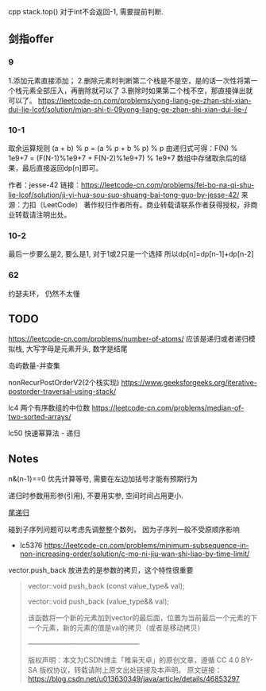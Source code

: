 cpp stack.top() 对于int不会返回-1, 需要提前判断.

## 剑指offer
### 9
1.添加元素直接添加； 2.删除元素时判断第二个栈是不是空，是的话一次性将第一个栈元素全部压入，再删除就可以了 3.删除时如果第二个栈不空，那直接弹出就可以了。
https://leetcode-cn.com/problems/yong-liang-ge-zhan-shi-xian-dui-lie-lcof/solution/mian-shi-ti-09yong-liang-ge-zhan-shi-xian-dui-lie-/


### 10-1
取余运算规则 (a + b) % p = (a % p + b % p) % p
由递归式可得：F(N) % 1e9+7 = (F(N-1)%1e9+7 + F(N-2)%1e9+7) % 1e9+7
数组中存储取余后的结果，最后直接返回dp[n]即可。

作者：jesse-42
链接：https://leetcode-cn.com/problems/fei-bo-na-qi-shu-lie-lcof/solution/ji-yi-hua-sou-suo-shuang-bai-tong-guo-by-jesse-42/
来源：力扣（LeetCode）
著作权归作者所有。商业转载请联系作者获得授权，非商业转载请注明出处。

### 10-2
最后一步要么是2, 要么是1, 对于1或2只是一个选择
所以dp[n]=dp[n-1]+dp[n-2]

### 62
约瑟夫环， 仍然不太懂

## TODO
https://leetcode-cn.com/problems/number-of-atoms/ 应该是递归或者递归模拟栈, 大写字母是元素开头, 数字是结尾

岛屿数量-并查集

nonRecurPostOrderV2(2个栈实现)
https://www.geeksforgeeks.org/iterative-postorder-traversal-using-stack/


lc4 两个有序数组的中位数
https://leetcode-cn.com/problems/median-of-two-sorted-arrays/

lc50 快速幂算法 - 递归
## Notes
n&(n-1)==0 优先计算等号, 需要在左边加括号才能有预期行为

递归时参数用形参(引用), 不要用实参, 空间时间占用更小.

[尾递归](https://www.zhihu.com/question/20761771)

碰到子序列问题可以考虑先调整整个数列， 因为子序列一般不受原顺序影响
- lc5376 https://leetcode-cn.com/problems/minimum-subsequence-in-non-increasing-order/solution/c-mo-ni-jiu-wan-shi-liao-by-time-limit/



vector.push_back 放进去的是参数的拷贝，这个特性很重要


>vector::void push_back (const value_type& val);
>
>vector::void push_back (value_type&& val);
>
>该函数将一个新的元素加到vector的最后面，位置为当前最后一个元素的下一个元素，新的元素的值是val的拷贝（或者是移动拷贝）
>
>————————————————
>
>版权声明：本文为CSDN博主「稚枭天卓」的原创文章，遵循 CC 4.0 BY-SA 版权协议，转载请附上原文出处链接及本声明。
>原文链接：https://blog.csdn.net/u013630349/java/article/details/46853297